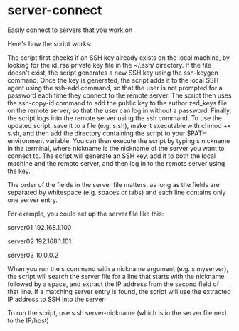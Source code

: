 # server-connect
Easily connect to servers that you work on


Here's how the script works:

The script first checks if an SSH key already exists on the local machine, by looking for the id_rsa private key file in the ~/.ssh/ directory. If the file doesn't exist, the script generates a new SSH key using the ssh-keygen command.
Once the key is generated, the script adds it to the local SSH agent using the ssh-add command, so that the user is not prompted for a password each time they connect to the remote server.
The script then uses the ssh-copy-id command to add the public key to the authorized_keys file on the remote server, so that the user can log in without a password.
Finally, the script logs into the remote server using the ssh command.
To use the updated script, save it to a file (e.g. s.sh), make it executable with chmod +x s.sh, and then add the directory containing the script to your $PATH environment variable. You can then execute the script by typing s nickname in the terminal, where nickname is the nickname of the server you want to connect to. The script will generate an SSH key, add it to both the local machine and the remote server, and then log in to the remote server using the key.

The order of the fields in the server file matters, as long as the fields are separated by whitespace (e.g. spaces or tabs) and each line contains only one server entry.

For example, you could set up the server file like this:

server01 192.168.1.100

server02 192.168.1.101

server03 10.0.0.2


When you run the s command with a nickname argument (e.g. s myserver), the script will search the server file for a line that starts with the nickname followed by a space, and extract the IP address from the second field of that line. If a matching server entry is found, the script will use the extracted IP address to SSH into the server.

To run the script, use s.sh server-nickname (which is in the server file next to the IP/host)
